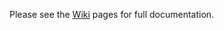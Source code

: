 Please see the [Wiki](https://github.com/adamosoftware/Postulate/wiki) pages for full documentation.
